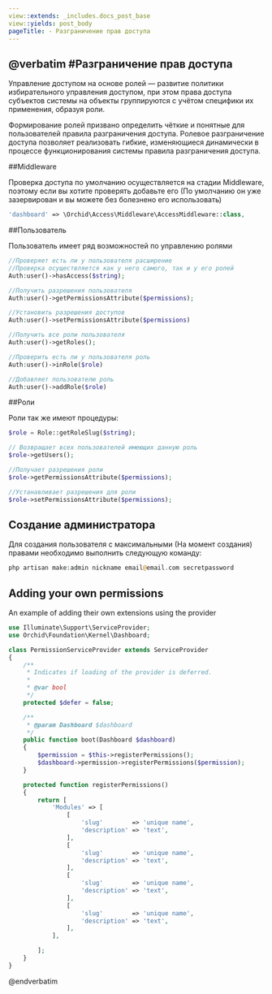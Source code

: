 ```yaml
---
view::extends: _includes.docs_post_base
view::yields: post_body
pageTitle: - Разграничение прав доступа
---
```

@verbatim
#Разграничение прав доступа
----------
Управление доступом на основе ролей — развитие политики избирательного управления доступом, 
при этом права доступа субъектов системы на объекты группируются с учётом специфики их применения, 
образуя роли.

Формирование ролей призвано определить чёткие и понятные для пользователей 
правила разграничения доступа. Ролевое разграничение доступа позволяет реализовать гибкие, 
изменяющиеся динамически в процессе функционирования системы правила разграничения доступа.

##Middleware

Проверка доступа по умолчанию осуществляется на стадии Middleware, 
поэтому если вы хотите проверять добавьте его (По умолчанию он уже зазервирован и вы можете без болезнено его использовать)

```php
'dashboard' => \Orchid\Access\Middleware\AccessMiddleware::class,
```

##Пользователь

Пользователь имеет ряд возможностей по управлению ролями

```php
//Проверяет есть ли у пользователя расширение
//Проверка осуществляется как у него самого, так и у его ролей
Auth:user()->hasAccess($string);

//Получить разрешения пользователя
Auth:user()->getPermissionsAttribute($permissions);

//Установить разрешения доступов
Auth:user()->setPermissionsAttribute($permissions)

//Получить все роли пользователя
Auth:user()->getRoles();

//Проверить есть ли у пользователя роль
Auth:user()->inRole($role)

//Добавляет пользователю роль
Auth:user()->addRole($role)
```



##Роли

Роли так же имеют процедуры:

```php
$role = Role::getRoleSlug($string);

// Возвращает всех пользователей имеющих данную роль
$role->getUsers();

//Получает разрешения роли
$role->getPermissionsAttribute($permissions);

//Устанавливает разрешения для роли
$role->setPermissionsAttribute($permissions);
```


## Создание администратора

Для создания пользователя с максимальными (На момент создания) правами
необходимо выполнить следующую команду:


```php
php artisan make:admin nickname email@email.com secretpassword
```


## Adding your own permissions

An example of adding their own extensions using the provider

```php
use Illuminate\Support\ServiceProvider;
use Orchid\Foundation\Kernel\Dashboard;

class PermissionServiceProvider extends ServiceProvider
{
    /**
     * Indicates if loading of the provider is deferred.
     *
     * @var bool
     */
    protected $defer = false;

    /**
     * @param Dashboard $dashboard
     */
    public function boot(Dashboard $dashboard)
    {
        $permission = $this->registerPermissions();
        $dashboard->permission->registerPermissions($permission);
    }

    protected function registerPermissions()
    {
        return [
            'Modules' => [
                [
                    'slug'        => 'unique name',
                    'description' => 'text',
                ],
                [
                    'slug'        => 'unique name',
                    'description' => 'text',
                ],
                [
                    'slug'        => 'unique name',
                    'description' => 'text',
                ],
                [
                    'slug'        => 'unique name',
                    'description' => 'text',
                ],
            ],

        ];
    }
}
```
@endverbatim